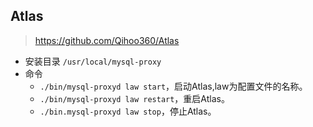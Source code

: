 ## Atlas
> https://github.com/Qihoo360/Atlas

- 安装目录 `/usr/local/mysql-proxy`
- 命令
	- `./bin/mysql-proxyd law start`，启动Atlas,law为配置文件的名称。
	- `./bin/mysql-proxyd law restart`，重启Atlas。
	- `./bin.mysql-proxyd law stop`，停止Atlas。